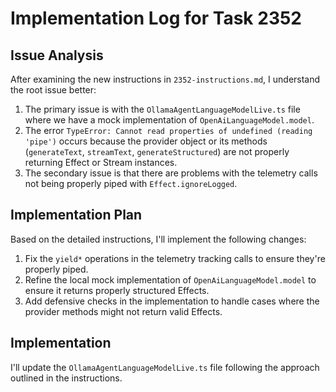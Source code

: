 # Implementation Log for Task 2352

## Issue Analysis

After examining the new instructions in `2352-instructions.md`, I understand the root issue better:

1. The primary issue is with the `OllamaAgentLanguageModelLive.ts` file where we have a mock implementation of `OpenAiLanguageModel.model`.
2. The error `TypeError: Cannot read properties of undefined (reading 'pipe')` occurs because the provider object or its methods (`generateText`, `streamText`, `generateStructured`) are not properly returning Effect or Stream instances.
3. The secondary issue is that there are problems with the telemetry calls not being properly piped with `Effect.ignoreLogged`.

## Implementation Plan

Based on the detailed instructions, I'll implement the following changes:

1. Fix the `yield*` operations in the telemetry tracking calls to ensure they're properly piped.
2. Refine the local mock implementation of `OpenAiLanguageModel.model` to ensure it returns properly structured Effects.
3. Add defensive checks in the implementation to handle cases where the provider methods might not return valid Effects.

## Implementation

I'll update the `OllamaAgentLanguageModelLive.ts` file following the approach outlined in the instructions.
